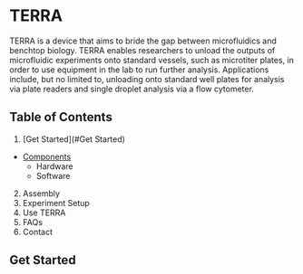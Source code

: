 # TERRA
TERRA is a device that aims to bride the gap between microfluidics and benchtop biology. TERRA enables researchers to unload the outputs of microfluidic experiments onto standard vessels, such as microtiter plates, in order to use equipment in the lab to run further analysis. Applications include, but no limited to, unloading onto standard well plates for analysis via plate readers and single droplet analysis via a flow cytometer.   
## Table of Contents
1. [Get Started](#Get Started)  
  * [Components]()
    * Hardware
    * Software
2. Assembly
3. Experiment Setup  
4. Use TERRA
5. FAQs
6. Contact


## Get Started

